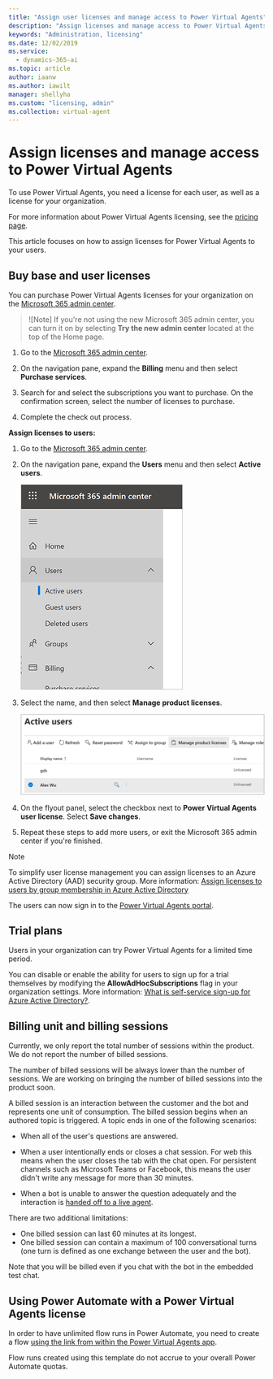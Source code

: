 ```yaml
---
title: "Assign user licenses and manage access to Power Virtual Agents"
description: "Assign licenses and manage access to Power Virtual Agents for your organization"
keywords: "Administration, licensing"
ms.date: 12/02/2019
ms.service:
  - dynamics-365-ai
ms.topic: article
author: iaanw
ms.author: iawilt
manager: shellyha
ms.custom: "licensing, admin"
ms.collection: virtual-agent
---
```


# Assign licenses and manage access to Power Virtual Agents

To use Power Virtual Agents, you need a license for each user, as well as a license for your organization. 

For more information about Power Virtual Agents licensing, see the [pricing page](https://go.microsoft.com/fwlink/?linkid=2099502). 

This article focuses on how to assign licenses for Power Virtual Agents to your users.

## Buy base and user licenses 
You can purchase Power Virtual Agents licenses for your organization on the [Microsoft 365 admin center](https://admin.microsoft.com/admin/default.aspx).

  > ![Note]
  > If you're not using the new Microsoft 365 admin center, you can turn it on by selecting **Try the new admin center** located at the top of the Home page.

1. Go to the [Microsoft 365 admin center](https://admin.microsoft.com/admin/default.aspx).

2. On the navigation pane, expand the **Billing** menu and then select **Purchase services**.

3. Search for and select the subscriptions you want to purchase. On the confirmation screen, select the number of licenses to purchase.

4. Complete the check out process.

**Assign licenses to users:**

1. Go to the [Microsoft 365 admin center](https://admin.microsoft.com/admin/default.aspx).

2. On the navigation pane, expand the **Users** menu and then select **Active users**.

    ![Expand Users, then select Active users](media/licensing-menu-users.png)

3. Select the name, and then select **Manage product licenses**.

   ![Select a user and then manage product licenses](media/licensing-manage.png)

4. On the flyout panel, select the checkbox next to **Power Virtual Agents user license**. Select **Save changes**. 

5. Repeat these steps to add more users, or exit the Microsoft 365 admin center if you're finished.

  > [!NOTE]
  > To simplify user license management you can assign licenses to an Azure Active Directory (AAD) security group. More information: [Assign licenses to users by group membership in Azure Active Directory](/azure/active-directory/users-groups-roles/licensing-groups-assign)

The users can now sign in to the [Power Virtual Agents portal](https://powerva.microsoft.com).

## Trial plans
Users in your organization can try Power Virtual Agents for a limited time period.

You can disable or enable the ability for users to sign up for a trial themselves by modifying the **AllowAdHocSubscriptions** flag in your organization settings. More information: [What is self-service sign-up for Azure Active Directory?](/azure/active-directory/users-groups-roles/directory-self-service-signup). 


## Billing unit and billing sessions
Currently, we only report the total number of sessions within the product. We do not report the number of billed sessions. 

The number of billed sessions will be always lower than the number of sessions. We are working on bringing the number of billed sessions into the product soon.

A billed session is an interaction between the customer and the bot and represents one unit of consumption. The billed session begins when an authored topic is triggered. A topic ends in one of the following scenarios: 

- When all of the user's questions are answered.

- When a user intentionally ends or closes a chat session. For web this means when the user closes the tab with the chat open. For persistent channels such as Microsoft Teams or Facebook, this means the user didn't write any message for more than 30 minutes.

- When a bot is unable to answer the question adequately and the interaction is [handed off to a live agent](advanced-hand-off.md).

There are two additional limitations:

- One billed session can last 60 minutes at its longest.
- One billed session can contain a maximum of 100 conversational turns (one turn is defined as one exchange between the user and the bot).

Note that you will be billed even if you chat with the bot in the embedded test chat. 

## Using Power Automate with a Power Virtual Agents license
In order to have unlimited flow runs in Power Automate, you need to create a flow [using the link from within the Power Virtual Agents app](advanced-flow.md). 

Flow runs created using this template do not accrue to your overall Power Automate quotas. 



